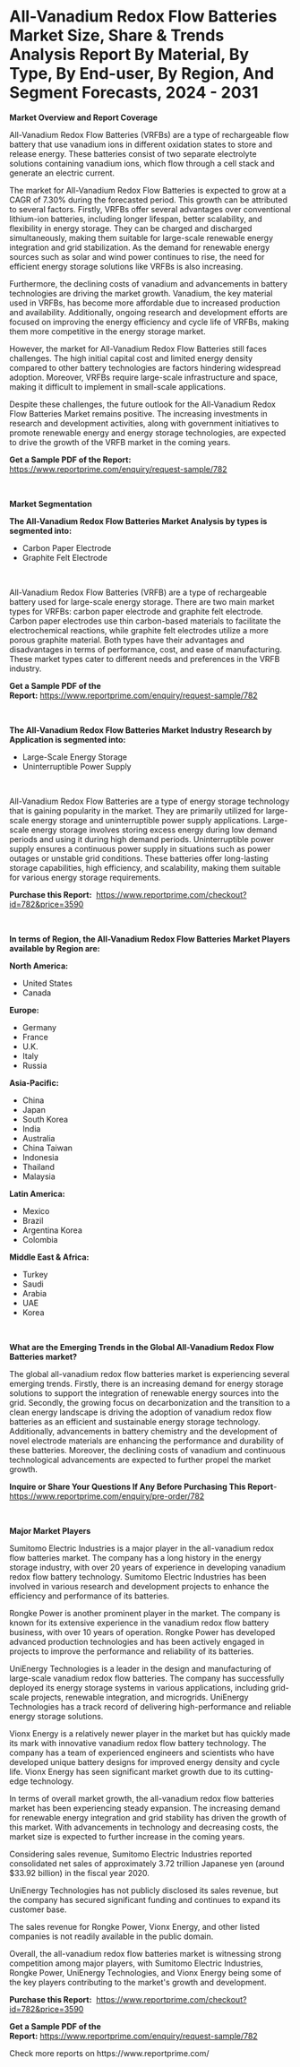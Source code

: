 <p><h1>All-Vanadium Redox Flow Batteries Market Size, Share & Trends Analysis Report By Material, By Type, By End-user, By Region, And Segment Forecasts, 2024 - 2031</h1></p><p><strong>Market Overview and Report Coverage</strong></p>
<p><p>All-Vanadium Redox Flow Batteries (VRFBs) are a type of rechargeable flow battery that use vanadium ions in different oxidation states to store and release energy. These batteries consist of two separate electrolyte solutions containing vanadium ions, which flow through a cell stack and generate an electric current.</p><p>The market for All-Vanadium Redox Flow Batteries is expected to grow at a CAGR of 7.30% during the forecasted period. This growth can be attributed to several factors. Firstly, VRFBs offer several advantages over conventional lithium-ion batteries, including longer lifespan, better scalability, and flexibility in energy storage. They can be charged and discharged simultaneously, making them suitable for large-scale renewable energy integration and grid stabilization. As the demand for renewable energy sources such as solar and wind power continues to rise, the need for efficient energy storage solutions like VRFBs is also increasing.</p><p>Furthermore, the declining costs of vanadium and advancements in battery technologies are driving the market growth. Vanadium, the key material used in VRFBs, has become more affordable due to increased production and availability. Additionally, ongoing research and development efforts are focused on improving the energy efficiency and cycle life of VRFBs, making them more competitive in the energy storage market.</p><p>However, the market for All-Vanadium Redox Flow Batteries still faces challenges. The high initial capital cost and limited energy density compared to other battery technologies are factors hindering widespread adoption. Moreover, VRFBs require large-scale infrastructure and space, making it difficult to implement in small-scale applications.</p><p>Despite these challenges, the future outlook for the All-Vanadium Redox Flow Batteries Market remains positive. The increasing investments in research and development activities, along with government initiatives to promote renewable energy and energy storage technologies, are expected to drive the growth of the VRFB market in the coming years.</p></p>
<p><strong>Get a Sample PDF of the Report:</strong> <a href="https://www.reportprime.com/enquiry/request-sample/782">https://www.reportprime.com/enquiry/request-sample/782</a></p>
<p>&nbsp;</p>
<p><strong>Market Segmentation</strong></p>
<p><strong>The All-Vanadium Redox Flow Batteries Market Analysis by types is segmented into:</strong></p>
<p><ul><li>Carbon Paper Electrode</li><li>Graphite Felt Electrode</li></ul></p>
<p>&nbsp;</p>
<p><p>All-Vanadium Redox Flow Batteries (VRFB) are a type of rechargeable battery used for large-scale energy storage. There are two main market types for VRFBs: carbon paper electrode and graphite felt electrode. Carbon paper electrodes use thin carbon-based materials to facilitate the electrochemical reactions, while graphite felt electrodes utilize a more porous graphite material. Both types have their advantages and disadvantages in terms of performance, cost, and ease of manufacturing. These market types cater to different needs and preferences in the VRFB industry.</p></p>
<p><strong>Get a Sample PDF of the Report:</strong>&nbsp;<a href="https://www.reportprime.com/enquiry/request-sample/782">https://www.reportprime.com/enquiry/request-sample/782</a></p>
<p>&nbsp;</p>
<p><strong>The All-Vanadium Redox Flow Batteries Market Industry Research by Application is segmented into:</strong></p>
<p><ul><li>Large-Scale Energy Storage</li><li>Uninterruptible Power Supply</li></ul></p>
<p>&nbsp;</p>
<p><p>All-Vanadium Redox Flow Batteries are a type of energy storage technology that is gaining popularity in the market. They are primarily utilized for large-scale energy storage and uninterruptible power supply applications. Large-scale energy storage involves storing excess energy during low demand periods and using it during high demand periods. Uninterruptible power supply ensures a continuous power supply in situations such as power outages or unstable grid conditions. These batteries offer long-lasting storage capabilities, high efficiency, and scalability, making them suitable for various energy storage requirements.</p></p>
<p><strong>Purchase this Report:</strong>&nbsp; <a href="https://www.reportprime.com/checkout?id=782&price=3590">https://www.reportprime.com/checkout?id=782&price=3590</a></p>
<p>&nbsp;</p>
<p><strong>In terms of Region, the All-Vanadium Redox Flow Batteries Market Players available by Region are:</strong></p>
<p>
    <p> <strong> North America: </strong>
        <ul>
            <li>United States</li>
            <li>Canada</li>
        </ul>
        </p> 
    <p> <strong> Europe: </strong>
        <ul>
            <li>Germany</li>
            <li>France</li>
            <li>U.K.</li>
            <li>Italy</li>
            <li>Russia</li>
        </ul>
        </p> 
    <p> <strong> Asia-Pacific: </strong>
        <ul>
            <li>China</li>
            <li>Japan</li>
            <li>South Korea</li>
            <li>India</li>
            <li>Australia</li>
            <li>China Taiwan</li>
            <li>Indonesia</li>
            <li>Thailand</li>
            <li>Malaysia</li>
        </ul>
        </p> 
    <p> <strong> Latin America: </strong>
        <ul>
            <li>Mexico</li>
            <li>Brazil</li>
            <li>Argentina Korea</li>
            <li>Colombia</li>
        </ul>
        </p> 
    <p> <strong> Middle East & Africa: </strong>
        <ul>
            <li>Turkey</li>
            <li>Saudi</li>
            <li>Arabia</li>
            <li>UAE</li>
            <li>Korea</li>
        </ul>
    </p>
    </p>
<p>&nbsp;</p>
<p><strong>What are the Emerging Trends in the Global All-Vanadium Redox Flow Batteries market?</strong></p>
<p><p>The global all-vanadium redox flow batteries market is experiencing several emerging trends. Firstly, there is an increasing demand for energy storage solutions to support the integration of renewable energy sources into the grid. Secondly, the growing focus on decarbonization and the transition to a clean energy landscape is driving the adoption of vanadium redox flow batteries as an efficient and sustainable energy storage technology. Additionally, advancements in battery chemistry and the development of novel electrode materials are enhancing the performance and durability of these batteries. Moreover, the declining costs of vanadium and continuous technological advancements are expected to further propel the market growth.</p></p>
<p><strong>Inquire or Share Your Questions If Any Before Purchasing This Report</strong>- <a href="https://www.reportprime.com/enquiry/pre-order/782">https://www.reportprime.com/enquiry/pre-order/782</a></p>
<p>&nbsp;</p>
<p><strong>Major Market Players</strong></p>
<p><p>Sumitomo Electric Industries is a major player in the all-vanadium redox flow batteries market. The company has a long history in the energy storage industry, with over 20 years of experience in developing vanadium redox flow battery technology. Sumitomo Electric Industries has been involved in various research and development projects to enhance the efficiency and performance of its batteries.</p><p>Rongke Power is another prominent player in the market. The company is known for its extensive experience in the vanadium redox flow battery business, with over 10 years of operation. Rongke Power has developed advanced production technologies and has been actively engaged in projects to improve the performance and reliability of its batteries.</p><p>UniEnergy Technologies is a leader in the design and manufacturing of large-scale vanadium redox flow batteries. The company has successfully deployed its energy storage systems in various applications, including grid-scale projects, renewable integration, and microgrids. UniEnergy Technologies has a track record of delivering high-performance and reliable energy storage solutions.</p><p>Vionx Energy is a relatively newer player in the market but has quickly made its mark with innovative vanadium redox flow battery technology. The company has a team of experienced engineers and scientists who have developed unique battery designs for improved energy density and cycle life. Vionx Energy has seen significant market growth due to its cutting-edge technology.</p><p>In terms of overall market growth, the all-vanadium redox flow batteries market has been experiencing steady expansion. The increasing demand for renewable energy integration and grid stability has driven the growth of this market. With advancements in technology and decreasing costs, the market size is expected to further increase in the coming years.</p><p>Considering sales revenue, Sumitomo Electric Industries reported consolidated net sales of approximately 3.72 trillion Japanese yen (around $33.92 billion) in the fiscal year 2020.</p><p>UniEnergy Technologies has not publicly disclosed its sales revenue, but the company has secured significant funding and continues to expand its customer base.</p><p>The sales revenue for Rongke Power, Vionx Energy, and other listed companies is not readily available in the public domain.</p><p>Overall, the all-vanadium redox flow batteries market is witnessing strong competition among major players, with Sumitomo Electric Industries, Rongke Power, UniEnergy Technologies, and Vionx Energy being some of the key players contributing to the market's growth and development.</p></p>
<p><strong>Purchase this Report:</strong>&nbsp;&nbsp;<a href="https://www.reportprime.com/checkout?id=782&price=3590">https://www.reportprime.com/checkout?id=782&price=3590</a></p>
<p></p>
<p><strong>Get a Sample PDF of the Report:</strong>&nbsp;<a href="https://www.reportprime.com/enquiry/request-sample/782">https://www.reportprime.com/enquiry/request-sample/782</a></p>
<p>Check more reports on https://www.reportprime.com/</p>